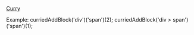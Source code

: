 [Curry](https://natborisova.github.io/curry_netcracker/)

Example:
curriedAddBlock('div')('span')(2);
curriedAddBlock('div > span')('span')(1);

